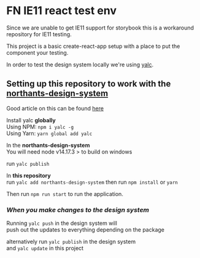 # FN IE11 react test env


Since we are unable to get IE11 support for storybook this is a workaround repository for IE11 testing.

This project is a basic create-react-app setup with a place to put the component your testing.

In order to test the design system locally we're using [yalc](https://www.npmjs.com/package/yalc).


## Setting up this repository to work with the [northants-design-system](https://github.com/FutureNorthants/northants-design-system)

Good article on this can be found [here](https://www.viget.com/articles/how-to-use-local-unpublished-node-packages-as-project-dependencies/)

Install yalc **globally**    
Using NPM: `npm i yalc -g`  
Using Yarn: `yarn global add yalc`  

In the **northants-design-system**  
You will need node v14.17.3 > to build on windows

run `yalc publish`

In **this repository**  
run `yalc add northants-design-system` then run `npm install` or `yarn`

Then run `npm run start` to run the application.




### *When you make changes to the design system* 

Running `yalc push` in the design system will   
push out the updates to everything depending on the package

alternatively run `yalc publish` in the design system  
and `yalc update` in this project

